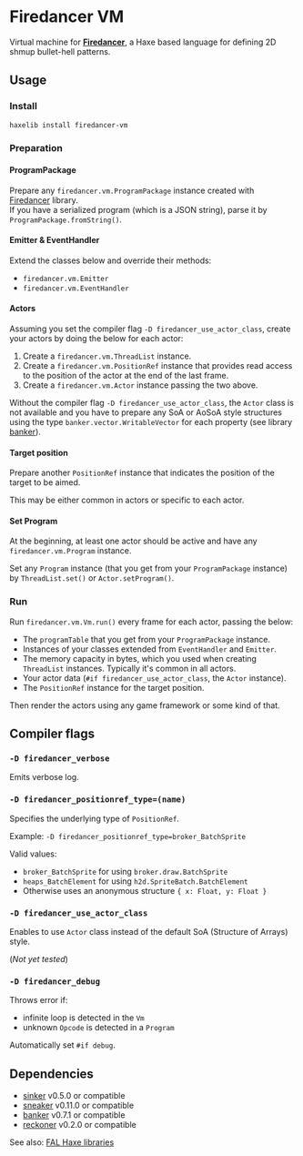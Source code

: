 # Firedancer VM

Virtual machine for [**Firedancer**](https://github.com/fal-works/firedancer), a Haxe based language for defining 2D shmup bullet-hell patterns.

## Usage

### Install

```sh
haxelib install firedancer-vm
```

### Preparation

#### ProgramPackage

Prepare any `firedancer.vm.ProgramPackage` instance created with [Firedancer](https://github.com/fal-works/firedancer) library.  
If you have a serialized program (which is a JSON string), parse it by `ProgramPackage.fromString()`.

#### Emitter & EventHandler

Extend the classes below and override their methods:

- `firedancer.vm.Emitter`
- `firedancer.vm.EventHandler`

#### Actors

Assuming you set the compiler flag `-D firedancer_use_actor_class`, create your actors by doing the below for each actor:

1. Create a `firedancer.vm.ThreadList` instance.
1. Create a `firedancer.vm.PositionRef` instance that provides read access to the position of the actor at the end of the last frame.
1. Create a `firedancer.vm.Actor` instance passing the two above.

Without the compiler flag `-D firedancer_use_actor_class`, the `Actor` class is not available and you have to prepare any SoA or AoSoA style structures using the type `banker.vector.WritableVector` for each property (see library [banker](https://github.com/fal-works/banker)).

#### Target position

Prepare another `PositionRef` instance that indicates the position of the target to be aimed.

This may be either common in actors or specific to each actor.

#### Set Program

At the beginning, at least one actor should be active and have any `firedancer.vm.Program` instance.

Set any `Program` instance (that you get from your `ProgramPackage` instance) by `ThreadList.set()` or `Actor.setProgram()`.

### Run

Run `firedancer.vm.Vm.run()` every frame for each actor, passing the below:

- The `programTable` that you get from your `ProgramPackage` instance.
- Instances of your classes extended from `EventHandler` and `Emitter`.
- The memory capacity in bytes, which you used when creating `ThreadList` instances. Typically it's common in all actors.
- Your actor data (`#if firedancer_use_actor_class`, the `Actor` instance).
- The `PositionRef` instance for the target position.

Then render the actors using any game framework or some kind of that.

## Compiler flags

### `-D firedancer_verbose`

Emits verbose log.

### `-D firedancer_positionref_type=(name)`

Specifies the underlying type of `PositionRef`.

Example: `-D firedancer_positionref_type=broker_BatchSprite`

Valid values:

- `broker_BatchSprite` for using `broker.draw.BatchSprite`
- `heaps_BatchElement` for using `h2d.SpriteBatch.BatchElement`
- Otherwise uses an anonymous structure `{ x: Float, y: Float }`

### `-D firedancer_use_actor_class`

Enables to use `Actor` class instead of the default SoA (Structure of Arrays) style.

(*Not yet tested*)

### `-D firedancer_debug`

Throws error if:

- infinite loop is detected in the `Vm`
- unknown `Opcode` is detected in a `Program`

Automatically set `#if debug`.

## Dependencies

- [sinker](https://github.com/fal-works/sinker) v0.5.0 or compatible
- [sneaker](https://github.com/fal-works/sneaker) v0.11.0 or compatible
- [banker](https://github.com/fal-works/banker) v0.7.1 or compatible
- [reckoner](https://github.com/fal-works/banker) v0.2.0 or compatible

See also:
[FAL Haxe libraries](https://github.com/fal-works/fal-haxe-libraries)
